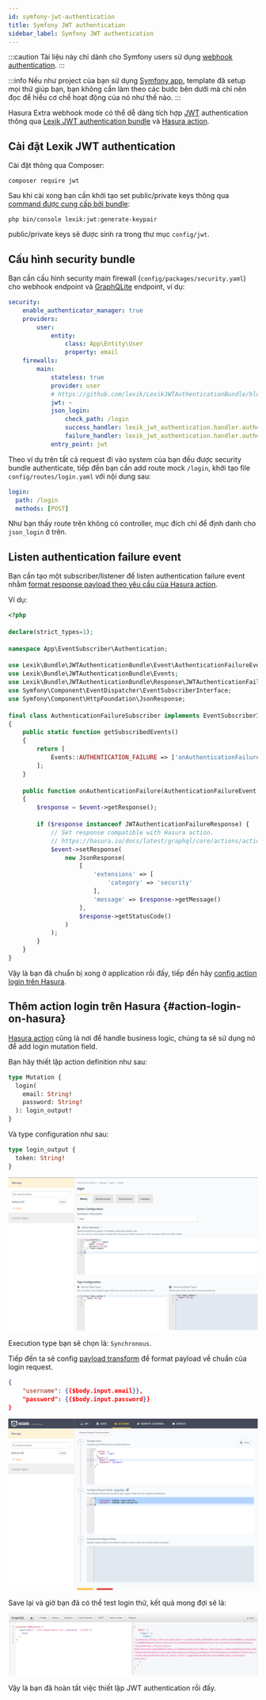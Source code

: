 ```yaml
---
id: symfony-jwt-authentication
title: Symfony JWT authentication
sidebar_label: Symfony JWT authentication
---
```


:::caution
Tài liệu này chỉ dành cho Symfony users sử dụng [webhook authentication](./01-webhook-authentication.mdx).
:::

:::info
Nếu như project của bạn sử dụng [Symfony app](../02-installation/02-application-templates.md), template đã setup mọi thứ giúp bạn,
bạn không cần làm theo các bước bên dưới mà chỉ nên đọc để hiểu cơ chế hoạt động của nó như thế nào.
:::

Hasura Extra webhook mode có thể dễ dàng tích hợp [JWT](https://jwt.io) authentication thông qua [Lexik JWT authentication bundle](https://github.com/lexik/LexikJWTAuthenticationBundle)
và [Hasura action](https://hasura.io/docs/latest/graphql/core/actions/index.html).

## Cài đặt Lexik JWT authentication

Cài đặt thông qua Composer:

```shell
composer require jwt
```

Sau khi cài xong bạn cần khởi tạo set public/private keys thông qua [command được cung cấp bởi bundle](https://github.com/lexik/LexikJWTAuthenticationBundle/blob/2.x/Resources/doc/index.md#generate-the-ssl-keys):

```shell
php bin/console lexik:jwt:generate-keypair
```

public/private keys sẽ được sinh ra trong thư mục `config/jwt`.

## Cấu hình security bundle

Bạn cần cấu hình security main firewall (`config/packages/security.yaml`) cho webhook endpoint và [GraphQLite](../03-handle-business-logic/02-graphqlite/01-graphqlite.md) endpoint,
ví dụ:

```yaml title="config/packages/security.yaml"
security:
    enable_authenticator_manager: true
    providers:
        user:
            entity:
                class: App\Entity\User
                property: email
    firewalls:
        main:
            stateless: true
            provider: user
            # https://github.com/lexik/LexikJWTAuthenticationBundle/blob/2.x/Resources/doc/index.md#configuration
            jwt: ~
            json_login:
                check_path: /login
                success_handler: lexik_jwt_authentication.handler.authentication_success
                failure_handler: lexik_jwt_authentication.handler.authentication_failure
            entry_point: jwt
```

Theo ví dụ trên tất cả request đi vào system của bạn đều được security bundle authenticate, tiếp đến bạn cần add route mock `/login`,
khởi tạo file `config/routes/login.yaml` với nội dung sau:

```yaml title="config/routes/login.yaml"
login:
  path: /login
  methods: [POST]
```

Như bạn thấy route trên không có controller, mục đích chỉ để định danh cho `json_login` ở trên.

## Listen authentication failure event

Bạn cần tạo một subscriber/listener để listen authentication failure event nhằm [format response payload theo yêu cầu của Hasura action](https://hasura.io/docs/latest/graphql/core/actions/action-handlers.html#returning-an-error-response).

Ví dụ:

```php title="src/EventSubscriber/Authentication/AuthenticationFailureSubscriber.php"
<?php

declare(strict_types=1);

namespace App\EventSubscriber\Authentication;

use Lexik\Bundle\JWTAuthenticationBundle\Event\AuthenticationFailureEvent;
use Lexik\Bundle\JWTAuthenticationBundle\Events;
use Lexik\Bundle\JWTAuthenticationBundle\Response\JWTAuthenticationFailureResponse;
use Symfony\Component\EventDispatcher\EventSubscriberInterface;
use Symfony\Component\HttpFoundation\JsonResponse;

final class AuthenticationFailureSubscriber implements EventSubscriberInterface
{
    public static function getSubscribedEvents()
    {
        return [
            Events::AUTHENTICATION_FAILURE => ['onAuthenticationFailure', -8]
        ];
    }

    public function onAuthenticationFailure(AuthenticationFailureEvent $event): void
    {
        $response = $event->getResponse();

        if ($response instanceof JWTAuthenticationFailureResponse) {
            // Set response compatible with Hasura action.
            // https://hasura.io/docs/latest/graphql/core/actions/action-handlers.html#returning-an-error-response
            $event->setResponse(
                new JsonResponse(
                    [
                        'extensions' => [
                            'category' => 'security'
                        ],
                        'message' => $response->getMessage()
                    ],
                    $response->getStatusCode()
                )
            );
        }
    }
}
```

Vậy là bạn đã chuẩn bị xong ở application rồi đấy, tiếp đến hãy [config action login trên Hasura](#action-login-on-hasura).

## Thêm action login trên Hasura {#action-login-on-hasura}

[Hasura action](https://hasura.io/docs/latest/graphql/core/actions/index.html) cũng là nơi để handle business logic, chúng ta
sẽ sử dụng nó để add login mutation field.

Bạn hãy thiết lập action definition như sau:

```GraphQL
type Mutation {
  login(
    email: String!
    password: String!
  ): login_output!
}
```

Và type configuration như sau:

```graphql
type login_output {
  token: String!
}
```

![add action login](../assets/jwt-authentication-action-login.png)

Execution type bạn sẽ chọn là: `Synchronous`.

Tiếp đến ta sẽ config [payload transform](https://hasura.io/docs/latest/graphql/core/actions/transforms.html#request-body) để format payload về
chuẩn của login request.

```json
{
    "username": {{$body.input.email}},
    "password": {{$body.input.password}}
}
```

![body transform](../assets/jwt-authentication-action-login-body-transform.png)

Save lại và giờ bạn đã có thể test login thử, kết quả mong đợi sẽ là:

![result](../assets/jwt-authentication-result.png)

Vậy là bạn đã hoàn tất việc thiết lập JWT authentication rồi đấy.